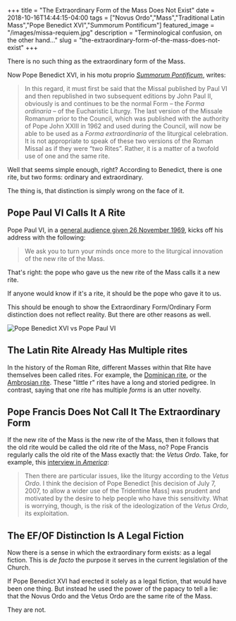 +++
title =  "The Extraordinary Form of the Mass Does Not Exist"
date = 2018-10-16T14:44:15-04:00
tags = ["Novus Ordo","Mass","Traditional Latin Mass","Pope Benedict XVI","Summorum Pontificum"]
featured_image = "/images/missa-requiem.jpg"
description = "Terminological confusion, on the other hand…"
slug = "the-extraordinary-form-of-the-mass-does-not-exist"
+++

There is no such thing as the extraordinary form of the Mass.

Now Pope Benedict XVI, in his motu proprio [_Summorum
Pontificum_](https://w2.vatican.va/content/benedict-xvi/en/letters/2007/documents/hf_ben-xvi_let_20070707_lettera-vescovi.html),
writes:

> In this regard, it must first be said that the Missal published by Paul VI and then republished in two subsequent editions by John Paul II, obviously is and continues to be the normal Form – the _Forma ordinaria_ – of the Eucharistic Liturgy.  The last version of the Missale Romanum prior to the Council, which was published with the authority of Pope John XXIII in 1962 and used during the Council, will now be able to be used as a _Forma extraordinaria_ of the liturgical celebration.  It is not appropriate to speak of these two versions of the Roman Missal as if they were “two Rites”.  Rather, it is a matter of a twofold use of one and the same rite.

Well that seems simple enough, right? According to Benedict, there is one rite, but two forms: ordinary and
extraordinary.

The thing is, that distinction is simply wrong on the face of it.

## Pope Paul VI Calls It A Rite

Pope Paul VI, in a [general audience given 26 November
1969](https://web.archive.org/web/20180819092840/https://www.ewtn.com/library/PAPALDOC/P6691126.HTM), kicks off his
address with the following:

> We ask you to turn your minds once more to the liturgical innovation of the new rite of the Mass.

That's right: the pope who gave us the new rite of the Mass calls it a new rite.

If anyone would know if it's a rite, it should be the pope who gave it
to us.

This should be enough to show the Extraordinary
Form/Ordinary Form distinction does not reflect reality. But there are
other reasons as well.

![Pope Benedict XVI vs Pope Paul VI](/images/benedict-xvi-v-paul-vi.png)

## The Latin Rite Already Has Multiple rites

In the history of the Roman Rite, different Masses within that
Rite have themselves been called rites. For example, the [Dominican rite](https://en.wikipedia.org/wiki/Dominican_Rite),
or the [Ambrosian rite](http://www.newadvent.org/cathen/01394a.htm). These "little r" rites have a long and storied
pedigree. In contrast, saying that one rite has multiple _forms_ is an utter novelty.

## Pope Francis Does Not Call It The Extraordinary Form

If the new rite of the Mass is the new rite of the Mass, then it follows
that the old rite would be called the old rite of the Mass, no? Pope
Francis regularly calls the old rite of the Mass exactly that: the
_Vetus Ordo_. Take, for example, this [interview in
_America_](https://www.americamagazine.org/faith/2013/09/30/big-heart-open-god-interview-pope-francis):

> Then there are particular issues, like the liturgy according to the _Vetus Ordo_. I think the decision of Pope Benedict [his decision of July 7, 2007, to allow a wider use of the Tridentine Mass] was prudent and motivated by the desire to help people who have this sensitivity. What is worrying, though, is the risk of the ideologization of the _Vetus Ordo_, its exploitation.

## The EF/OF Distinction Is A Legal Fiction

Now there is a sense in which the extraordinary form exists: as a legal
fiction. This is _de facto_ the purpose it serves in the current
legislation of the Church.

If Pope Benedict XVI had erected it solely as a legal fiction, that
would have been one thing. But instead he used the power of the papacy
to tell a lie: that the Novus Ordo and the Vetus Ordo are the same rite
of the Mass.

They are not.
